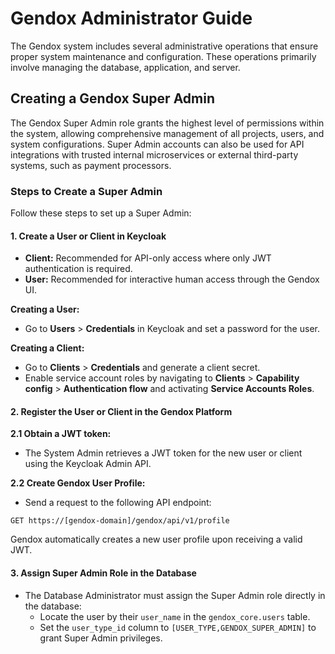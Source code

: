 # Gendox Administrator Guide

The Gendox system includes several administrative operations that ensure proper system maintenance and configuration. These operations primarily involve managing the database, application, and server.

## Creating a Gendox Super Admin

The Gendox Super Admin role grants the highest level of permissions within the system, allowing comprehensive management of all projects, users, and system configurations. Super Admin accounts can also be used for API integrations with trusted internal microservices or external third-party systems, such as payment processors.

### Steps to Create a Super Admin

Follow these steps to set up a Super Admin:

#### 1. Create a User or Client in Keycloak

- **Client:** Recommended for API-only access where only JWT authentication is required.
- **User:** Recommended for interactive human access through the Gendox UI.

**Creating a User:**

- Go to **Users** > **Credentials** in Keycloak and set a password for the user.

**Creating a Client:**

- Go to **Clients** > **Credentials** and generate a client secret.
- Enable service account roles by navigating to **Clients** > **Capability config** > **Authentication flow** and activating **Service Accounts Roles**.

#### 2. Register the User or Client in the Gendox Platform

**2.1 Obtain a JWT token:**

- The System Admin retrieves a JWT token for the new user or client using the Keycloak Admin API.

**2.2 Create Gendox User Profile:**

- Send a request to the following API endpoint:

```
GET https://[gendox-domain]/gendox/api/v1/profile
```

Gendox automatically creates a new user profile upon receiving a valid JWT.

#### 3. Assign Super Admin Role in the Database

- The Database Administrator must assign the Super Admin role directly in the database:
    - Locate the user by their `user_name` in the `gendox_core.users` table.
    - Set the `user_type_id` column to `[USER_TYPE,GENDOX_SUPER_ADMIN]` to grant Super Admin privileges.